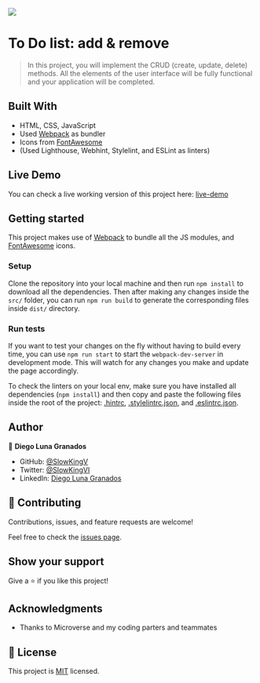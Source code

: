 ![](https://img.shields.io/badge/Microverse-blueviolet)

# To Do list: add & remove

> In this project, you will implement the CRUD (create, update, delete) methods. All the elements of the user interface will be fully functional and your application will be completed.

## Built With

- HTML, CSS, JavaScript
- Used [Webpack](https://webpack.js.org/) as bundler
- Icons from [FontAwesome](https://fontawesome.com/)
- (Used Lighthouse, Webhint, Stylelint, and ESLint as linters)

## Live Demo

You can check a live working version of this project here: [live-demo](https://slowkingv.github.io/todo-list/)

## Getting started

This project makes use of [Webpack](https://webpack.js.org/) to bundle all the JS modules, and [FontAwesome](https://fontawesome.com/) icons.

### Setup

Clone the repository into your local machine and then run `npm install` to download all the dependencies. Then after making any changes inside the `src/` folder, you can run `npm run build` to generate the corresponding files inside `dist/` directory.

### Run tests

If you want to test your changes on the fly without having to build every time, you can use `npm run start` to start the `webpack-dev-server` in development mode. This will watch for any changes you make and update the page accordingly.

To check the linters on your local env, make sure you have installed all dependencies (`npm install`) and then copy and paste the following files inside the root of the project: [.hintrc](https://github.com/microverseinc/linters-config/blob/master/html-css/.hintrc), [.stylelintrc.json](https://github.com/microverseinc/linters-config/blob/master/html-css/.stylelintrc.json), and [.eslintrc.json](https://github.com/microverseinc/linters-config/blob/master/html-css-js/.eslintrc.json).

## Author

👤 **Diego Luna Granados**

- GitHub: [@SlowKingV](https://github.com/SlowKingV)
- Twitter: [@SlowKingVI](https://twitter.com/SlowKingVI)
- LinkedIn: [Diego Luna Granados](https://www.linkedin.com/in/diego-luna-granados/)


## 🤝 Contributing

Contributions, issues, and feature requests are welcome!

Feel free to check the [issues page](../../issues/).

## Show your support

Give a ⭐️ if you like this project!

## Acknowledgments

- Thanks to Microverse and my coding parters and teammates

## 📝 License

This project is [MIT](./LICENSE) licensed.
